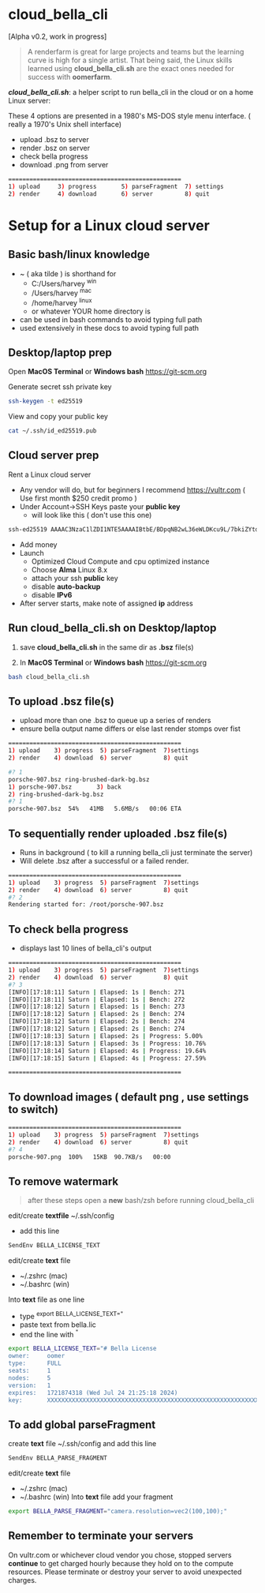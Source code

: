 # cloud_bella_cli
[Alpha v0.2, work in progress]

>A renderfarm is great for large projects and teams but the learning curve is high for a single artist. That being said, the Linux skills learned using **cloud_bella_cli.sh** are the exact ones needed for success with **oomerfarm**. 

***cloud_bella_cli.sh***: a helper script to run bella_cli in the cloud or on a home Linux server:

These 4 options are presented in a 1980's MS-DOS style menu interface. ( really a 1970's Unix shell interface)
- upload .bsz to server
- render .bsz on server
- check bella progress
- download .png from server

```sh
=================================================
1) upload	  3) progress	    5) parseFragment  7) settings
2) render	  4) download	    6) server	      8) quit
```
# Setup for a Linux cloud server
## Basic bash/linux knowledge
- ~ ( aka tilde ) is shorthand for
    - C:/Users/harvey <sup>win</sup>
    - /Users/harvey <sup>mac</sup>
    - /home/harvey <sup>linux</sup>
    - or whatever YOUR home directory is
- can be used in bash commands to avoid typing full path
- used extensively in these docs to avoid typing full path


## Desktop/laptop prep
Open **MacOS Terminal** or **Windows bash** https://git-scm.org

Generate secret ssh private key
```sh
ssh-keygen -t ed25519
```
View and copy your public key
```sh
cat ~/.ssh/id_ed25519.pub
```

## Cloud server prep
Rent a Linux cloud server
- Any vendor will do, but for beginners I recommend https://vultr.com ( Use first month $250 credit promo )
- Under Account->SSH Keys paste your **public key** 
    - will look like this ( don't use this one)
```sh
ssh-ed25519 AAAAC3NzaC1lZDI1NTE5AAAAIBtbE/BDpqNB2wL36eWLDKcu9L/7bkiZYtdRvIj2dah5 harvey@mycomputer
``````
- Add money
- Launch
    - Optimized Cloud Compute and cpu optimized  instance 
    - Choose **Alma** Linux 8.x
    - attach your ssh **public** key
    - disable **auto-backup**
    - disable **IPv6**
- After server starts, make note of assigned **ip** address

## Run cloud_bella_cli.sh on Desktop/laptop

1. save **cloud_bella_cli.sh** in the same dir as **.bsz** file(s)

2. In **MacOS Terminal** or **Windows bash**  https://git-scm.org
```sh
bash cloud_bella_cli.sh
```


## To upload .bsz file(s)
- upload more than one .bsz to queue up a series of renders
- ensure bella output name differs or else last render stomps over fist
```sh
=================================================
1) upload    3) progress  5) parseFragment  7)settings 
2) render    4) download  6) server         8) quit 

#? 1
porsche-907.bsz ring-brushed-dark-bg.bsz
1) porsche-907.bsz	     3) back
2) ring-brushed-dark-bg.bsz
#? 1
porsche-907.bsz  54%   41MB   5.6MB/s   00:06 ETA 
```

## To sequentially render uploaded .bsz file(s)

- Runs in background ( to kill a running bella_cli just terminate the server)
- Will delete .bsz after a successful or a failed render.

```sh
=================================================
1) upload    3) progress  5) parseFragment  7)settings 
2) render    4) download  6) server         8) quit
#? 2
Rendering started for: /root/porsche-907.bsz
```

## To check bella progress
- displays last 10 lines of bella_cli's output

```sh
=================================================
1) upload    3) progress  5) parseFragment  7)settings 
2) render    4) download  6) server         8) quit 
#? 3
[INFO][17:18:11] Saturn | Elapsed: 1s | Bench: 271
[INFO][17:18:11] Saturn | Elapsed: 1s | Bench: 272
[INFO][17:18:12] Saturn | Elapsed: 1s | Bench: 273
[INFO][17:18:12] Saturn | Elapsed: 2s | Bench: 274
[INFO][17:18:12] Saturn | Elapsed: 2s | Bench: 274
[INFO][17:18:12] Saturn | Elapsed: 2s | Bench: 274
[INFO][17:18:13] Saturn | Elapsed: 2s | Progress: 5.00%
[INFO][17:18:13] Saturn | Elapsed: 3s | Progress: 10.76%
[INFO][17:18:14] Saturn | Elapsed: 4s | Progress: 19.64%
[INFO][17:18:15] Saturn | Elapsed: 4s | Progress: 27.59%

=================================================
```

## To download images ( default png , use settings to switch)

```sh
=================================================
1) upload    3) progress  5) parseFragment  7)settings 
2) render    4) download  6) server         8) quit 
#? 4
porsche-907.png  100%   15KB  90.7KB/s   00:00
```

## To remove watermark 

>after these steps open a **new** bash/zsh before running cloud_bella_cli

edit/create **textfile** ~/.ssh/config 
- add this line
```sh
SendEnv BELLA_LICENSE_TEXT
```
edit/create **text** file
- ~/.zshrc (mac) 
- ~/.bashrc (win) 

Into **text** file as one line
- type <sup>export BELLA_LICENSE_TEXT="</Sup>
- paste text from bella.lic 
- end the line with <sup>"</sup>
```sh
export BELLA_LICENSE_TEXT="# Bella License
owner:     oomer
type:      FULL
seats:     1
nodes:     5
version:   1
expires:   1721874318 (Wed Jul 24 21:25:18 2024)
key:       XXXXXXXXXXXXXXXXXXXXXXXXXXXXXXXXXXXXXXXXXXXXXXXXXXXXXXXXXXXXXXXXXXXXXXXXXXXXXXXXXXXXXXXXXXX"
```

## To add global parseFragment 

create **text** file ~/.ssh/config and add this line
```sh
SendEnv BELLA_PARSE_FRAGMENT
```
edit/create **text** file
- ~/.zshrc (mac) 
- ~/.bashrc (win) 
Into **text** file add your fragment
```sh
export BELLA_PARSE_FRAGMENT="camera.resolution=vec2(100,100);"
```



## Remember to terminate your servers
On vultr.com or whichever cloud vendor you chose, stopped servers **continue** to get charged hourly because they hold on to the compute resources. Please terminate or destroy your server to avoid unexpected charges.
